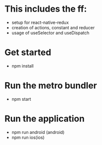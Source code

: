 # This includes the ff:
 - setup for react-native-redux
 - creation of actions, constant and reducer
 - usage of useSelector and useDispatch
 
# Get started
 - npm install 

# Run the metro bundler
 - npm start

# Run the application
 - npm run android (android)
 - npm run ios(ios)
 
